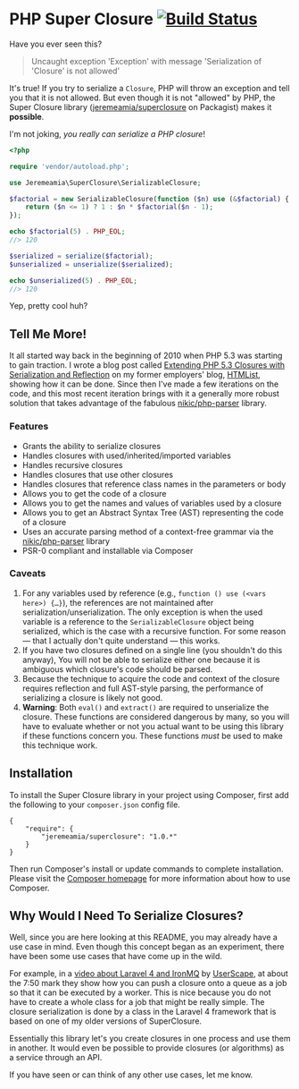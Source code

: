 # PHP Super Closure [![Build Status][1]][2]

Have you ever seen this?

> Uncaught exception 'Exception' with message 'Serialization of 'Closure' is not allowed'

It's true! If you try to serialize a `Closure`, PHP will throw an exception and tell you that it is not allowed. But even though it is not "allowed" by PHP, the Super Closure library ([jeremeamia/superclosure][3] on Packagist) makes it **possible**.

I'm not joking, *you really can serialize a PHP closure*!

```php
<?php

require 'vendor/autoload.php';

use Jeremeamia\SuperClosure\SerializableClosure;

$factorial = new SerializableClosure(function ($n) use (&$factorial) {
    return ($n <= 1) ? 1 : $n * $factorial($n - 1);
});

echo $factorial(5) . PHP_EOL;
//> 120

$serialized = serialize($factorial);
$unserialized = unserialize($serialized);

echo $unserialized(5) . PHP_EOL;
//> 120
```
Yep, pretty cool huh?

## Tell Me More!

It all started way back in the beginning of 2010 when PHP 5.3 was starting to gain traction. I wrote a blog post called [Extending PHP 5.3 Closures with Serialization and Reflection][4] on my former employers' blog, [HTMList][5], showing how it can be done. Since then I've made a few iterations on the code, and this most recent iteration brings with it a generally more robust solution that takes advantage of the fabulous [nikic/php-parser][6] library.

### Features

* Grants the ability to serialize closures
* Handles closures with used/inherited/imported variables
* Handles recursive closures
* Handles closures that use other closures
* Handles closures that reference class names in the parameters or body
* Allows you to get the code of a closure
* Allows you to get the names and values of variables used by a closure
* Allows you to get an Abstract Syntax Tree (AST) representing the code of a closure
* Uses an accurate parsing method of a context-free grammar via the [nikic/php-parser][6] library
* PSR-0 compliant and installable via Composer

### Caveats

1. For any variables used by reference (e.g., `function () use (<vars here>) {…}`), the references are not maintained after serialization/unserialization. The only exception is when the used variable is a reference to the `SerializableClosure` object being serialized, which is the case with a recursive function. For some reason — that I actually don't quite understand — this works.
2. If you have two closures defined on a single line (you shouldn't do this anyway), You will not be able to serialize either one because it is ambiguous which closure's code should be parsed.
3. Because the technique to acquire the code and context of the closure requires reflection and full AST-style parsing, the performance of serializing a closure is likely not good.
4. **Warning**: Both `eval()` and `extract()` are required to unserialize the closure. These functions are considered dangerous by many, so you will have to evaluate whether or not you actual want to be using this library if these functions concern you. These functions *must* be used to make this technique work.

## Installation

To install the Super Closure library in your project using Composer, first add the following to your `composer.json` config file.

    {
        "require": {
            "jeremeamia/superclosure": "1.0.*"
        }
    }

Then run Composer's install or update commands to complete installation. Please visit the [Composer homepage][7] for more information about how to use Composer.

## Why Would I Need To Serialize Closures?

Well, since you are here looking at this README, you may already have a use case in mind. Even though this concept began as an experiment, there have been some use cases that have come up in the wild.

For example, in a [video about Laravel 4 and IronMQ][8] by [UserScape][9], at about the 7:50 mark they show how you can push a closure onto a queue as a job so that it can be executed by a worker. This is nice because you do not have to create a whole class for a job that might be really simple. The closure serialization is done by a class in the Laravel 4 framework that is based on one of my older versions of SuperClosure.

Essentially this library let's you create closures in one process and use them in another. It would even be possible to provide closures (or algorithms) as a service through an API.

If you have seen or can think of any other use cases, let me know.

[1]: https://secure.travis-ci.org/jeremeamia/super_closure.png?branch=master
[2]: http://travis-ci.org/#!/jeremeamia/super_closure
[3]: http://packagist.org/packages/jeremeamia/SuperClosure
[4]: http://www.htmlist.com/development/extending-php-5-3-closures-with-serialization-and-reflection/
[5]: http://www.htmlist.com
[6]: https://github.com/nikic/PHP-Parser
[7]: http://getcomposer.org
[8]: http://vimeo.com/64703617
[9]: http://www.userscape.com
